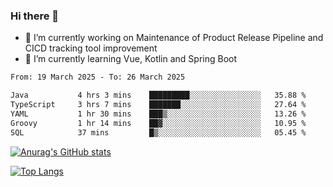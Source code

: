 ### Hi there 👋

- 🔭 I’m currently working on Maintenance of Product Release Pipeline and CICD tracking tool improvement
- 🌱 I’m currently learning Vue, Kotlin and Spring Boot

<!--START_SECTION:waka-->

```txt
From: 19 March 2025 - To: 26 March 2025

Java           4 hrs 3 mins    █████████░░░░░░░░░░░░░░░░   35.88 %
TypeScript     3 hrs 7 mins    ███████░░░░░░░░░░░░░░░░░░   27.64 %
YAML           1 hr 30 mins    ███▒░░░░░░░░░░░░░░░░░░░░░   13.26 %
Groovy         1 hr 14 mins    ██▓░░░░░░░░░░░░░░░░░░░░░░   10.95 %
SQL            37 mins         █▒░░░░░░░░░░░░░░░░░░░░░░░   05.45 %
```

<!--END_SECTION:waka-->

[![Anurag's GitHub stats](https://github-readme-stats.vercel.app/api?username=yunhao981&show_icons=true&theme=solarized-dark)](https://github.com/anuraghazra/github-readme-stats)

[![Top Langs](https://github-readme-stats.vercel.app/api/top-langs/?username=yunhao981&theme=solarized-dark&layout=compact)](https://github.com/anuraghazra/github-readme-stats)

<!--
**yunhao981/yunhao981** is a ✨ _special_ ✨ repository because its `README.md` (this file) appears on your GitHub profile.

Here are some ideas to get you started:

- 🔭 I’m currently working on Maintenance of Release Pipeline and CICD tracking tool improvement
- 🌱 I’m currently learning Vue, Kotlin and Spring Boot
- 👯 I’m looking to collaborate on ...
- 🤔 I’m looking for help with ...
- 💬 Ask me about ...
- 📫 How to reach me: ...
- 😄 Pronouns: ...
- ⚡ Fun fact: ...
-->


